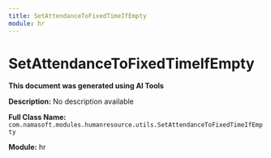 ```yaml
---
title: SetAttendanceToFixedTimeIfEmpty
module: hr
---
```



<div class='entity-flows'>

# SetAttendanceToFixedTimeIfEmpty

**This document was generated using AI Tools**

**Description:** No description available

**Full Class Name:** `com.namasoft.modules.humanresource.utils.SetAttendanceToFixedTimeIfEmpty`

**Module:** hr


</div>

